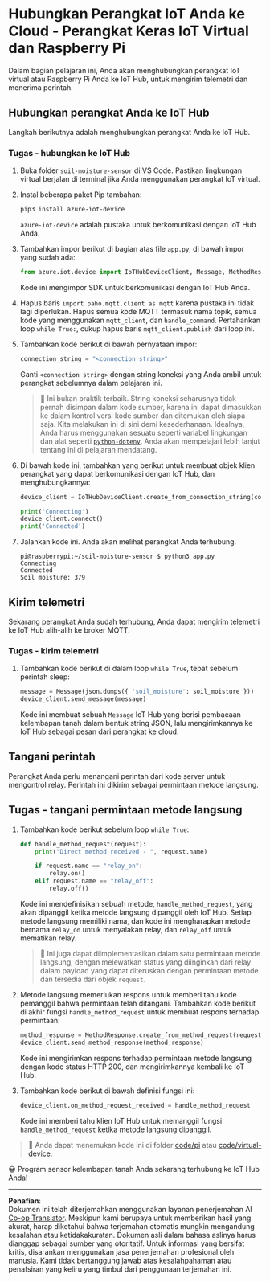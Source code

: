 <!--
CO_OP_TRANSLATOR_METADATA:
{
  "original_hash": "3ac42e284a7222c0e83d2d43231a364f",
  "translation_date": "2025-08-28T01:37:04+00:00",
  "source_file": "2-farm/lessons/4-migrate-your-plant-to-the-cloud/single-board-computer-connect-hub.md",
  "language_code": "id"
}
-->
# Hubungkan Perangkat IoT Anda ke Cloud - Perangkat Keras IoT Virtual dan Raspberry Pi

Dalam bagian pelajaran ini, Anda akan menghubungkan perangkat IoT virtual atau Raspberry Pi Anda ke IoT Hub, untuk mengirim telemetri dan menerima perintah.

## Hubungkan perangkat Anda ke IoT Hub

Langkah berikutnya adalah menghubungkan perangkat Anda ke IoT Hub.

### Tugas - hubungkan ke IoT Hub

1. Buka folder `soil-moisture-sensor` di VS Code. Pastikan lingkungan virtual berjalan di terminal jika Anda menggunakan perangkat IoT virtual.

1. Instal beberapa paket Pip tambahan:

    ```sh
    pip3 install azure-iot-device
    ```

    `azure-iot-device` adalah pustaka untuk berkomunikasi dengan IoT Hub Anda.

1. Tambahkan impor berikut di bagian atas file `app.py`, di bawah impor yang sudah ada:

    ```python
    from azure.iot.device import IoTHubDeviceClient, Message, MethodResponse
    ```

    Kode ini mengimpor SDK untuk berkomunikasi dengan IoT Hub Anda.

1. Hapus baris `import paho.mqtt.client as mqtt` karena pustaka ini tidak lagi diperlukan. Hapus semua kode MQTT termasuk nama topik, semua kode yang menggunakan `mqtt_client`, dan `handle_command`. Pertahankan loop `while True:`, cukup hapus baris `mqtt_client.publish` dari loop ini.

1. Tambahkan kode berikut di bawah pernyataan impor:

    ```python
    connection_string = "<connection string>"
    ```

    Ganti `<connection string>` dengan string koneksi yang Anda ambil untuk perangkat sebelumnya dalam pelajaran ini.

    > 💁 Ini bukan praktik terbaik. String koneksi seharusnya tidak pernah disimpan dalam kode sumber, karena ini dapat dimasukkan ke dalam kontrol versi kode sumber dan ditemukan oleh siapa saja. Kita melakukan ini di sini demi kesederhanaan. Idealnya, Anda harus menggunakan sesuatu seperti variabel lingkungan dan alat seperti [`python-dotenv`](https://pypi.org/project/python-dotenv/). Anda akan mempelajari lebih lanjut tentang ini di pelajaran mendatang.

1. Di bawah kode ini, tambahkan yang berikut untuk membuat objek klien perangkat yang dapat berkomunikasi dengan IoT Hub, dan menghubungkannya:

    ```python
    device_client = IoTHubDeviceClient.create_from_connection_string(connection_string)

    print('Connecting')
    device_client.connect()
    print('Connected')
    ```

1. Jalankan kode ini. Anda akan melihat perangkat Anda terhubung.

    ```output
    pi@raspberrypi:~/soil-moisture-sensor $ python3 app.py 
    Connecting
    Connected
    Soil moisture: 379
    ```

## Kirim telemetri

Sekarang perangkat Anda sudah terhubung, Anda dapat mengirim telemetri ke IoT Hub alih-alih ke broker MQTT.

### Tugas - kirim telemetri

1. Tambahkan kode berikut di dalam loop `while True`, tepat sebelum perintah sleep:

    ```python
    message = Message(json.dumps({ 'soil_moisture': soil_moisture }))
    device_client.send_message(message)
    ```

    Kode ini membuat sebuah `Message` IoT Hub yang berisi pembacaan kelembapan tanah dalam bentuk string JSON, lalu mengirimkannya ke IoT Hub sebagai pesan dari perangkat ke cloud.

## Tangani perintah

Perangkat Anda perlu menangani perintah dari kode server untuk mengontrol relay. Perintah ini dikirim sebagai permintaan metode langsung.

## Tugas - tangani permintaan metode langsung

1. Tambahkan kode berikut sebelum loop `while True`:

    ```python
    def handle_method_request(request):
        print("Direct method received - ", request.name)
    
        if request.name == "relay_on":
            relay.on()
        elif request.name == "relay_off":
            relay.off()    
    ```

    Kode ini mendefinisikan sebuah metode, `handle_method_request`, yang akan dipanggil ketika metode langsung dipanggil oleh IoT Hub. Setiap metode langsung memiliki nama, dan kode ini mengharapkan metode bernama `relay_on` untuk menyalakan relay, dan `relay_off` untuk mematikan relay.

    > 💁 Ini juga dapat diimplementasikan dalam satu permintaan metode langsung, dengan melewatkan status yang diinginkan dari relay dalam payload yang dapat diteruskan dengan permintaan metode dan tersedia dari objek `request`.

1. Metode langsung memerlukan respons untuk memberi tahu kode pemanggil bahwa permintaan telah ditangani. Tambahkan kode berikut di akhir fungsi `handle_method_request` untuk membuat respons terhadap permintaan:

    ```python
    method_response = MethodResponse.create_from_method_request(request, 200)
    device_client.send_method_response(method_response)
    ```

    Kode ini mengirimkan respons terhadap permintaan metode langsung dengan kode status HTTP 200, dan mengirimkannya kembali ke IoT Hub.

1. Tambahkan kode berikut di bawah definisi fungsi ini:

    ```python
    device_client.on_method_request_received = handle_method_request
    ```

    Kode ini memberi tahu klien IoT Hub untuk memanggil fungsi `handle_method_request` ketika metode langsung dipanggil.

> 💁 Anda dapat menemukan kode ini di folder [code/pi](../../../../../2-farm/lessons/4-migrate-your-plant-to-the-cloud/code/pi) atau [code/virtual-device](../../../../../2-farm/lessons/4-migrate-your-plant-to-the-cloud/code/virtual-device).

😀 Program sensor kelembapan tanah Anda sekarang terhubung ke IoT Hub Anda!

---

**Penafian**:  
Dokumen ini telah diterjemahkan menggunakan layanan penerjemahan AI [Co-op Translator](https://github.com/Azure/co-op-translator). Meskipun kami berupaya untuk memberikan hasil yang akurat, harap diketahui bahwa terjemahan otomatis mungkin mengandung kesalahan atau ketidakakuratan. Dokumen asli dalam bahasa aslinya harus dianggap sebagai sumber yang otoritatif. Untuk informasi yang bersifat kritis, disarankan menggunakan jasa penerjemahan profesional oleh manusia. Kami tidak bertanggung jawab atas kesalahpahaman atau penafsiran yang keliru yang timbul dari penggunaan terjemahan ini.